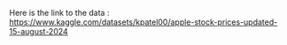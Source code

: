 Here is the link to the data : https://www.kaggle.com/datasets/kpatel00/apple-stock-prices-updated-15-august-2024
